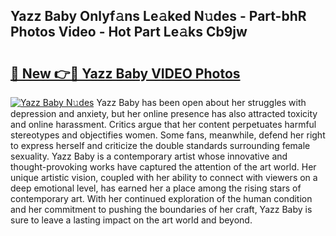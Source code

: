 ## Yazz Baby Onlyf𝚊ns Le𝚊ked N𝚞des - Part-bhR Photos Video - Hot Part Le𝚊ks Cb9jw

# <h2><a href="http://ab33944.deff.icu/?id=Yazz+Baby">🔗 New 👉🔴 Yazz Baby VIDEO Photos</a></h2>

[![Yazz Baby N𝚞des](https://i.imgur.com/rIISA9y.gif)](http://ab33944.deff.icu/?id=Yazz+Baby)
Yazz Baby has been open about her struggles with depression and anxiety, but her online presence has also attracted toxicity and online harassment. Critics argue that her content perpetuates harmful stereotypes and objectifies women. Some fans, meanwhile, defend her right to express herself and criticize the double standards surrounding female sexuality. Yazz Baby is a contemporary artist whose innovative and thought-provoking works have captured the attention of the art world. Her unique artistic vision, coupled with her ability to connect with viewers on a deep emotional level, has earned her a place among the rising stars of contemporary art. With her continued exploration of the human condition and her commitment to pushing the boundaries of her craft, Yazz Baby is sure to leave a lasting impact on the art world and beyond.
